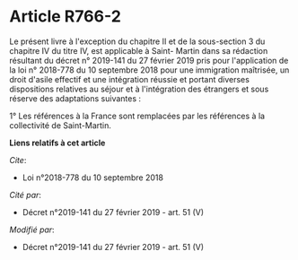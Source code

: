 # Article R766-2

Le présent livre à l'exception du chapitre II et de la sous-section 3 du chapitre IV du titre IV, est applicable à Saint-
Martin dans sa rédaction résultant du                                                                décret n° 2019-141 du 27
février 2019 pris pour l'application de la loi n° 2018-778 du 10 septembre 2018 pour une immigration maîtrisée, un droit
d'asile effectif et une intégration réussie et portant diverses dispositions relatives au séjour et à l'intégration des
étrangers et sous réserve des adaptations suivantes : 

1° Les références à la France sont remplacées par les références à la collectivité de Saint-Martin.

**Liens relatifs à cet article**

_Cite_:

  - Loi n°2018-778 du 10 septembre 2018

_Cité par_:

  - Décret n°2019-141 du 27 février 2019 - art. 51 (V)

_Modifié par_:

  - Décret n°2019-141 du 27 février 2019 - art. 51 (V)

